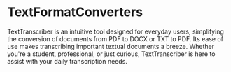 # TextFormatConverters
TextTranscriber is an intuitive tool designed for everyday users, simplifying the conversion of documents from PDF to DOCX or TXT to PDF. Its ease of use makes transcribing important textual documents a breeze. Whether you're a student, professional, or just curious, TextTranscriber is here to assist with your daily transcription needs.

